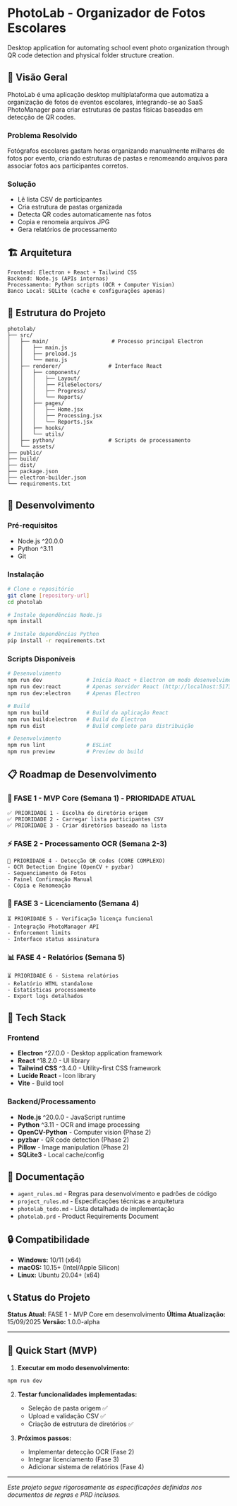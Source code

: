# PhotoLab - Organizador de Fotos Escolares

Desktop application for automating school event photo organization through QR code detection and physical folder structure creation.

## 🎯 Visão Geral

PhotoLab é uma aplicação desktop multiplataforma que automatiza a organização de fotos de eventos escolares, integrando-se ao SaaS PhotoManager para criar estruturas de pastas físicas baseadas em detecção de QR codes.

### Problema Resolvido
Fotógrafos escolares gastam horas organizando manualmente milhares de fotos por evento, criando estruturas de pastas e renomeando arquivos para associar fotos aos participantes corretos.

### Solução
- Lê lista CSV de participantes
- Cria estrutura de pastas organizada
- Detecta QR codes automaticamente nas fotos
- Copia e renomeia arquivos JPG
- Gera relatórios de processamento

## 🏗️ Arquitetura

```
Frontend: Electron + React + Tailwind CSS
Backend: Node.js (APIs internas)
Processamento: Python scripts (OCR + Computer Vision)
Banco Local: SQLite (cache e configurações apenas)
```

## 📁 Estrutura do Projeto

```
photolab/
├── src/
│   ├── main/                    # Processo principal Electron
│   │   ├── main.js
│   │   ├── preload.js
│   │   └── menu.js
│   ├── renderer/               # Interface React
│   │   ├── components/
│   │   │   ├── Layout/
│   │   │   ├── FileSelectors/
│   │   │   ├── Progress/
│   │   │   └── Reports/
│   │   ├── pages/
│   │   │   ├── Home.jsx
│   │   │   ├── Processing.jsx
│   │   │   └── Reports.jsx
│   │   ├── hooks/
│   │   └── utils/
│   ├── python/                 # Scripts de processamento
│   └── assets/
├── public/
├── build/
├── dist/
├── package.json
├── electron-builder.json
└── requirements.txt
```

## 🚀 Desenvolvimento

### Pré-requisitos
- Node.js ^20.0.0
- Python ^3.11
- Git

### Instalação
```bash
# Clone o repositório
git clone [repository-url]
cd photolab

# Instale dependências Node.js
npm install

# Instale dependências Python
pip install -r requirements.txt
```

### Scripts Disponíveis
```bash
# Desenvolvimento
npm run dev              # Inicia React + Electron em modo desenvolvimento
npm run dev:react        # Apenas servidor React (http://localhost:5173)
npm run dev:electron     # Apenas Electron

# Build
npm run build            # Build da aplicação React
npm run build:electron   # Build do Electron
npm run dist             # Build completo para distribuição

# Desenvolvimento
npm run lint             # ESLint
npm run preview          # Preview do build
```

## 📋 Roadmap de Desenvolvimento

### 🚀 FASE 1 - MVP Core (Semana 1) - PRIORIDADE ATUAL
```
✅ PRIORIDADE 1 - Escolha do diretório origem
✅ PRIORIDADE 2 - Carregar lista participantes CSV  
✅ PRIORIDADE 3 - Criar diretórios baseado na lista
```

### ⚡ FASE 2 - Processamento OCR (Semana 2-3)
```
🔄 PRIORIDADE 4 - Detecção QR codes (CORE COMPLEXO)
- OCR Detection Engine (OpenCV + pyzbar)
- Sequenciamento de Fotos
- Painel Confirmação Manual
- Cópia e Renomeação
```

### 🔐 FASE 3 - Licenciamento (Semana 4)
```
⏳ PRIORIDADE 5 - Verificação licença funcional
- Integração PhotoManager API
- Enforcement limits
- Interface status assinatura
```

### 📊 FASE 4 - Relatórios (Semana 5)
```
⏳ PRIORIDADE 6 - Sistema relatórios
- Relatório HTML standalone
- Estatísticas processamento
- Export logs detalhados
```

## 🎨 Tech Stack

### Frontend
- **Electron** ^27.0.0 - Desktop application framework
- **React** ^18.2.0 - UI library
- **Tailwind CSS** ^3.4.0 - Utility-first CSS framework
- **Lucide React** - Icon library
- **Vite** - Build tool

### Backend/Processamento
- **Node.js** ^20.0.0 - JavaScript runtime
- **Python** ^3.11 - OCR and image processing
- **OpenCV-Python** - Computer vision (Phase 2)
- **pyzbar** - QR code detection (Phase 2)
- **Pillow** - Image manipulation (Phase 2)
- **SQLite3** - Local cache/config

## 📄 Documentação

- `agent_rules.md` - Regras para desenvolvimento e padrões de código
- `project_rules.md` - Especificações técnicas e arquitetura
- `photolab_todo.md` - Lista detalhada de implementação
- `photolab.prd` - Product Requirements Document

## 🔒 Compatibilidade

- **Windows:** 10/11 (x64)
- **macOS:** 10.15+ (Intel/Apple Silicon)  
- **Linux:** Ubuntu 20.04+ (x64)

## 📞 Status do Projeto

**Status Atual:** FASE 1 - MVP Core em desenvolvimento
**Última Atualização:** 15/09/2025
**Versão:** 1.0.0-alpha

---

## 🎯 Quick Start (MVP)

1. **Executar em modo desenvolvimento:**
```bash
npm run dev
```

2. **Testar funcionalidades implementadas:**
   - Seleção de pasta origem ✅
   - Upload e validação CSV ✅  
   - Criação de estrutura de diretórios ✅

3. **Próximos passos:**
   - Implementar detecção OCR (Fase 2)
   - Integrar licenciamento (Fase 3)
   - Adicionar sistema de relatórios (Fase 4)

---

*Este projeto segue rigorosamente as especificações definidas nos documentos de regras e PRD inclusos.*

